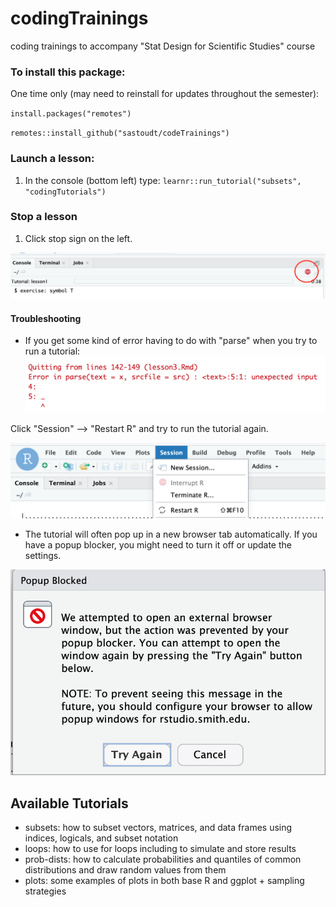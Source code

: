 # codingTrainings
coding trainings to accompany "Stat Design for Scientific Studies" course

### To install this package:

One time only (may need to reinstall for updates throughout the semester):


`install.packages("remotes")`

`remotes::install_github("sastoudt/codeTrainings")`

### Launch a lesson:

1. In the console (bottom left) type: `learnr::run_tutorial("subsets", "codingTutorials")`

### Stop a lesson 

1. Click stop sign on the left.

![](stop-tutorial.png)

#### Troubleshooting

- If you get some kind of error having to do with "parse" when you try to run a tutorial:
![](restartR.png) 

Click "Session" --> "Restart R" and try to run the tutorial again. 

![](restartR2.png) 

- The tutorial will often pop up in a new browser tab automatically. If you have a popup blocker, you might need to turn it off or update the settings.

![](popups.png) 

## Available Tutorials

- subsets: how to subset vectors, matrices, and data frames using indices, logicals, and subset notation
- loops: how to use for loops including to simulate and store results 
- prob-dists: how to calculate probabilities and quantiles of common distributions and draw random values from them
- plots: some examples of plots in both base R and ggplot + sampling strategies 
